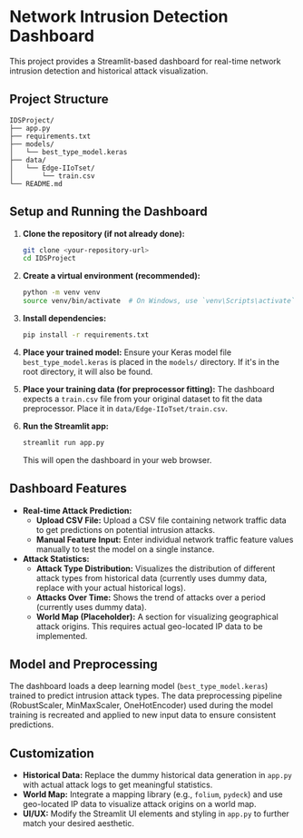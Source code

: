 # Network Intrusion Detection Dashboard

This project provides a Streamlit-based dashboard for real-time network intrusion detection and historical attack visualization.

## Project Structure

```
IDSProject/
├── app.py
├── requirements.txt
├── models/
│   └── best_type_model.keras
├── data/
│   └── Edge-IIoTset/
│       └── train.csv
└── README.md
```

## Setup and Running the Dashboard

1.  **Clone the repository (if not already done):**
    ```bash
    git clone <your-repository-url>
    cd IDSProject
    ```

2.  **Create a virtual environment (recommended):**
    ```bash
    python -m venv venv
    source venv/bin/activate  # On Windows, use `venv\Scripts\activate`
    ```

3.  **Install dependencies:**
    ```bash
    pip install -r requirements.txt
    ```

4.  **Place your trained model:**
    Ensure your Keras model file `best_type_model.keras` is placed in the `models/` directory. If it's in the root directory, it will also be found.

5.  **Place your training data (for preprocessor fitting):**
    The dashboard expects a `train.csv` file from your original dataset to fit the data preprocessor. Place it in `data/Edge-IIoTset/train.csv`.

6.  **Run the Streamlit app:**
    ```bash
    streamlit run app.py
    ```

    This will open the dashboard in your web browser.

## Dashboard Features

*   **Real-time Attack Prediction:**
    *   **Upload CSV File:** Upload a CSV file containing network traffic data to get predictions on potential intrusion attacks.
    *   **Manual Feature Input:** Enter individual network traffic feature values manually to test the model on a single instance.
*   **Attack Statistics:**
    *   **Attack Type Distribution:** Visualizes the distribution of different attack types from historical data (currently uses dummy data, replace with your actual historical logs).
    *   **Attacks Over Time:** Shows the trend of attacks over a period (currently uses dummy data).
    *   **World Map (Placeholder):** A section for visualizing geographical attack origins. This requires actual geo-located IP data to be implemented.

## Model and Preprocessing

The dashboard loads a deep learning model (`best_type_model.keras`) trained to predict intrusion attack types. The data preprocessing pipeline (RobustScaler, MinMaxScaler, OneHotEncoder) used during the model training is recreated and applied to new input data to ensure consistent predictions.

## Customization

*   **Historical Data:** Replace the dummy historical data generation in `app.py` with actual attack logs to get meaningful statistics.
*   **World Map:** Integrate a mapping library (e.g., `folium`, `pydeck`) and use geo-located IP data to visualize attack origins on a world map.
*   **UI/UX:** Modify the Streamlit UI elements and styling in `app.py` to further match your desired aesthetic. 